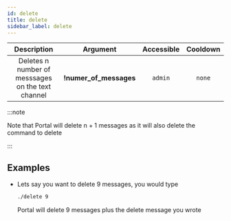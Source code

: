 ```yaml
---
id: delete
title: delete
sidebar_label: delete
---
```


|                    Description                    |        Argument        | Accessible | Cooldown |
| :-----------------------------------------------: | :--------------------: | :--------: | :------: |
| Deletes n number of messsages on the text channel | __!numer_of_messages__ |  `admin`   |  `none`  |

:::note

Note that Portal will delete n + 1 messages as it will also delete the command to delete

:::

## Examples

* Lets say you want to delete 9 messages, you would type
    ```bash
    ./delete 9
    ```

    Portal will delete 9 messages plus the delete message you wrote